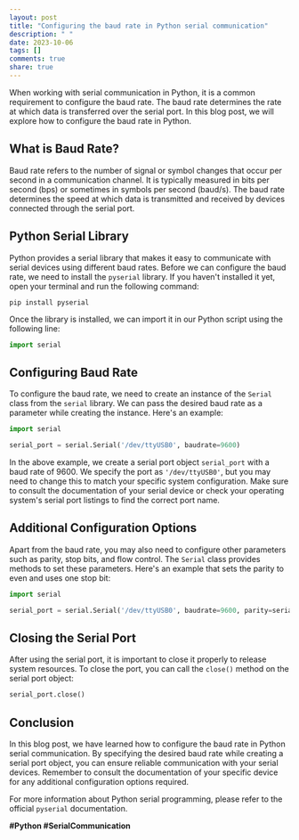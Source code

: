 ```yaml
---
layout: post
title: "Configuring the baud rate in Python serial communication"
description: " "
date: 2023-10-06
tags: []
comments: true
share: true
---
```


When working with serial communication in Python, it is a common requirement to configure the baud rate. The baud rate determines the rate at which data is transferred over the serial port. In this blog post, we will explore how to configure the baud rate in Python.

## What is Baud Rate?

Baud rate refers to the number of signal or symbol changes that occur per second in a communication channel. It is typically measured in bits per second (bps) or sometimes in symbols per second (baud/s). The baud rate determines the speed at which data is transmitted and received by devices connected through the serial port.

## Python Serial Library

Python provides a serial library that makes it easy to communicate with serial devices using different baud rates. Before we can configure the baud rate, we need to install the `pyserial` library. If you haven't installed it yet, open your terminal and run the following command:

```
pip install pyserial
```

Once the library is installed, we can import it in our Python script using the following line:

```python
import serial
```

## Configuring Baud Rate

To configure the baud rate, we need to create an instance of the `Serial` class from the `serial` library. We can pass the desired baud rate as a parameter while creating the instance. Here's an example:

```python
import serial

serial_port = serial.Serial('/dev/ttyUSB0', baudrate=9600)
```

In the above example, we create a serial port object `serial_port` with a baud rate of 9600. We specify the port as `'/dev/ttyUSB0'`, but you may need to change this to match your specific system configuration. Make sure to consult the documentation of your serial device or check your operating system's serial port listings to find the correct port name.

## Additional Configuration Options

Apart from the baud rate, you may also need to configure other parameters such as parity, stop bits, and flow control. The `Serial` class provides methods to set these parameters. Here's an example that sets the parity to even and uses one stop bit:

```python
import serial

serial_port = serial.Serial('/dev/ttyUSB0', baudrate=9600, parity=serial.PARITY_EVEN, stopbits=serial.STOPBITS_ONE)
```

## Closing the Serial Port

After using the serial port, it is important to close it properly to release system resources. To close the port, you can call the `close()` method on the serial port object:

```python
serial_port.close()
```

## Conclusion

In this blog post, we have learned how to configure the baud rate in Python serial communication. By specifying the desired baud rate while creating a serial port object, you can ensure reliable communication with your serial devices. Remember to consult the documentation of your specific device for any additional configuration options required.

For more information about Python serial programming, please refer to the official `pyserial` documentation.

**#Python #SerialCommunication**